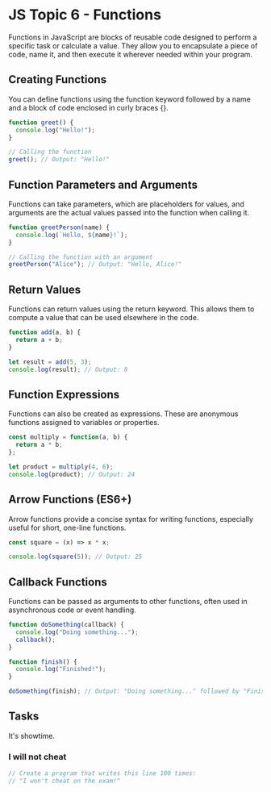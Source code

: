# JS Topic 6 - Functions

Functions in JavaScript are blocks of reusable code designed to perform a specific task or calculate a value. They allow you to encapsulate a piece of code, name it, and then execute it wherever needed within your program.

## Creating Functions

You can define functions using the function keyword followed by a name and a block of code enclosed in curly braces {}.

```js
function greet() {
  console.log("Hello!");
}

// Calling the function
greet(); // Output: "Hello!"
```

## Function Parameters and Arguments

Functions can take parameters, which are placeholders for values, and arguments are the actual values passed into the function when calling it.

```js
function greetPerson(name) {
  console.log(`Hello, ${name}!`);
}

// Calling the function with an argument
greetPerson("Alice"); // Output: "Hello, Alice!"
```

## Return Values

Functions can return values using the return keyword. This allows them to compute a value that can be used elsewhere in the code.

```js
function add(a, b) {
  return a + b;
}

let result = add(5, 3);
console.log(result); // Output: 8
```

## Function Expressions

Functions can also be created as expressions. These are anonymous functions assigned to variables or properties.

```js
const multiply = function(a, b) {
  return a * b;
};

let product = multiply(4, 6);
console.log(product); // Output: 24
```

## Arrow Functions (ES6+)

Arrow functions provide a concise syntax for writing functions, especially useful for short, one-line functions.

```js
const square = (x) => x * x;

console.log(square(5)); // Output: 25
```

## Callback Functions

Functions can be passed as arguments to other functions, often used in asynchronous code or event handling.

```js
function doSomething(callback) {
  console.log("Doing something...");
  callback();
}

function finish() {
  console.log("Finished!");
}

doSomething(finish); // Output: "Doing something..." followed by "Finished!"
```

## Tasks

It's showtime.

### I will not cheat

```js
// Create a program that writes this line 100 times:
// "I won't cheat on the exam!"
```
